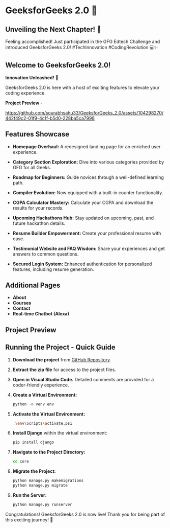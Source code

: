 # GeeksforGeeks 2.0 🚀

## Unveiling the Next Chapter! 🌟
Feeling accomplished! Just participated in the GFG Edtech Challenge and introduced GeeksforGeeks 2.0! #TechInnovation #CodingRevolution 💻✨

## Welcome to GeeksforGeeks 2.0!

**Innovation Unleashed!** 🌟

GeeksforGeeks 2.0 is here with a host of exciting features to elevate your coding experience.

**Project Preview** - 


https://github.com/sourabhsahu33/GeeksforGeeks_2.0/assets/104298270/442f49c2-01f9-4c1f-b5d0-228ba5ca7998



## Features Showcase

- **Homepage Overhaul:** A redesigned landing page for an enriched user experience.
  
- **Category Section Exploration:** Dive into various categories provided by GFG for all Geeks.
  
- **Roadmap for Beginners:** Guide novices through a well-defined learning path.
  
- **Compiler Evolution:** Now equipped with a built-in counter functionality.
  
- **CGPA Calculator Mastery:** Calculate your CGPA and download the results for your records.
  
- **Upcoming Hackathons Hub:** Stay updated on upcoming, past, and future hackathon details.
  
- **Resume Builder Empowerment:** Create your professional resume with ease.
  
- **Testimonial Website and FAQ Wisdom:** Share your experiences and get answers to common questions.
  
- **Secured Login System:** Enhanced authentication for personalized features, including resume generation.

## Additional Pages

- **About**
- **Courses**
- **Contact**
- **Real-time Chatbot (Alexa)**

## Project Preview


## Running the Project - Quick Guide

1. **Download the project** from [GitHub Repository](https://github.com/sourabhsahu33/GeeksforGeeks_2.0).

2. **Extract the zip file** for access to the project files.

3. **Open in Visual Studio Code.** Detailed comments are provided for a coder-friendly experience.

4. **Create a Virtual Environment:**

    ```bash
    python -m venv env
    ```

5. **Activate the Virtual Environment:**

    ```bash
    .\env\Scripts\activate.ps1
    ```

6. **Install Django** within the virtual environment:

    ```bash
    pip install django
    ```

7. **Navigate to the Project Directory:**

    ```bash
    cd core
    ```

8. **Migrate the Project:**

    ```bash
    python manage.py makemigrations
    python manage.py migrate
    ```

9. **Run the Server:**

    ```bash
    python manage.py runserver
    ```

Congratulations! GeeksforGeeks 2.0 is now live! Thank you for being part of this exciting journey! 🙌
